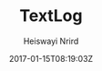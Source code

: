 ---
title: "TextLog"
github: https://github.com/heiswayi/textlog
demo: https://heiswayi.github.io/textlog/
author: Heiswayi Nrird

ssg:
  - Jekyll
cms:
  - No Cms
date: 2017-01-15T08:19:03Z
github_branch: gh-pages
description: "Minimalist, lefty-style Jekyll theme designed for documentation based blog."
---